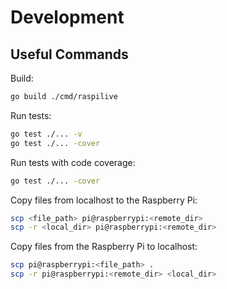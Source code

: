 # Development
## Useful Commands
Build:
```zsh
go build ./cmd/raspilive
```

Run tests:
```zsh
go test ./... -v
go test ./... -cover
```

Run tests with code coverage:
```zsh
go test ./... -cover
```

Copy files from localhost to the Raspberry Pi:
```zsh
scp <file_path> pi@raspberrypi:<remote_dir>
scp -r <local_dir> pi@raspberrypi:<remote_dir>
```

Copy files from the Raspberry Pi to localhost:
```zsh
scp pi@raspberrypi:<file_path> .
scp -r pi@raspberrypi:<remote_dir> <local_dir>
```
